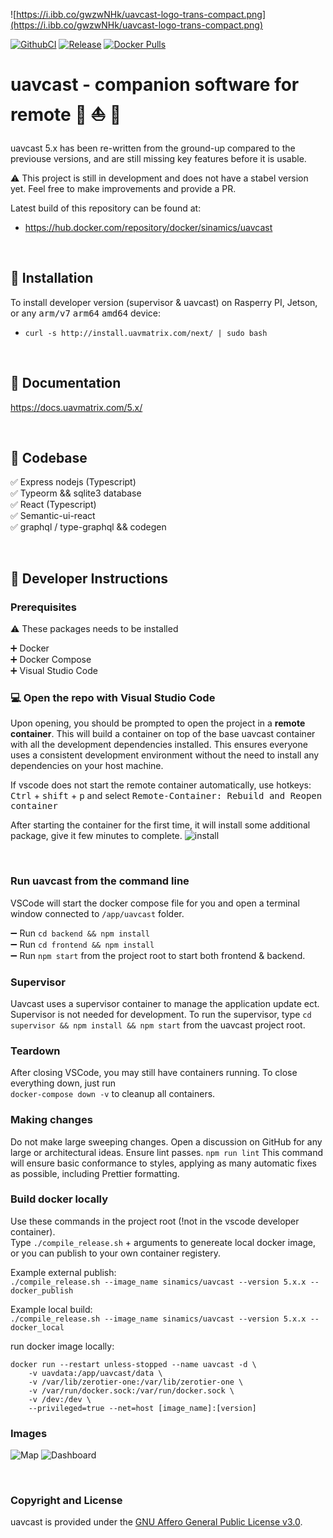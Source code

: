 ![https://i.ibb.co/gwzwNHk/uavcast-logo-trans-compact.png](https://i.ibb.co/gwzwNHk/uavcast-logo-trans-compact.png)

[![GithubCI](https://github.com/sinamics/uavcast/workflows/Build%20Container/badge.svg)](https://github.com/sinamics/uavcast/actions)
[![Release](https://img.shields.io/github/v/release/sinamics/uavcast.svg)](https://github.com/sinamics/uavcast/releases/latest)
[![Docker Pulls](https://img.shields.io/docker/pulls/sinamics/uavcast.svg)](https://hub.docker.com/r/sinamics/uavcast/)

# uavcast - companion software for remote :helicopter: :boat: :red_car:

uavcast 5.x has been re-written from the ground-up compared to the previouse versions, and are still missing key features before it is usable.

:warning: This project is still in development and does not have a stabel version yet. Feel free to make improvements and provide a PR.

Latest build of this repository can be found at:

- https://hub.docker.com/repository/docker/sinamics/uavcast

<br />

## :whale: Installation

To install developer version (supervisor & uavcast) on Rasperry PI, Jetson, or any <kbd>arm/v7</kbd> <kbd>arm64</kbd> <kbd>amd64</kbd> device:

- `curl -s http://install.uavmatrix.com/next/ | sudo bash`

<br />

## :notebook: Documentation

https://docs.uavmatrix.com/5.x/

<br />

## :hammer: Codebase

:white_check_mark: Express nodejs (Typescript)\
:white_check_mark: Typeorm && sqlite3 database\
:white_check_mark: React (Typescript)\
:white_check_mark: Semantic-ui-react\
:white_check_mark: graphql / type-graphql && codegen

<br />

## :wrench: Developer Instructions

### Prerequisites

:warning: These packages needs to be installed

:heavy_plus_sign: Docker\
:heavy_plus_sign: Docker Compose\
:heavy_plus_sign: Visual Studio Code

### :computer: Open the repo with Visual Studio Code

Upon opening, you should be prompted to open the project in a **remote container**. This will build a container on top of the base uavcast container with all the development dependencies installed. This ensures everyone uses a consistent development environment without the need to install any dependencies on your host machine.

If vscode does not start the remote container automatically, use hotkeys: <kbd>Ctrl</kbd> + <kbd>shift</kbd> + <kbd>p</kbd> and select <kbd>Remote-Container: Rebuild and Reopen container</kbd>

After starting the container for the first time, it will install some additional package, give it few minutes to complete.
![install](https://i.ibb.co/6XWg1sV/Skjermbilde-2022-01-19-202346.png)

<br />

### Run uavcast from the command line

VSCode will start the docker compose file for you and open a terminal window connected to `/app/uavcast` folder.

:heavy_minus_sign: Run `cd backend && npm install`\
:heavy_minus_sign: Run `cd frontend && npm install`\
:heavy_minus_sign: Run `npm start` from the project root to start both frontend & backend.

### Supervisor

Uavcast uses a supervisor container to manage the application update ect. Supervisor is not needed for development.
To run the supervisor, type `cd supervisor && npm install && npm start` from the uavcast project root.

### Teardown

After closing VSCode, you may still have containers running. To close everything down, just run\
`docker-compose down -v` to cleanup all containers.

### Making changes

Do not make large sweeping changes. Open a discussion on GitHub for any large or architectural ideas.
Ensure lint passes. `npm run lint` This command will ensure basic conformance to styles, applying as many automatic fixes as possible, including Prettier formatting.

### Build docker locally

Use these commands in the project root (!not in the vscode developer container).\
Type `./compile_release.sh` + arguments to genereate local docker image, or you can publish to your own container registery.

Example external publish:\
`./compile_release.sh --image_name sinamics/uavcast --version 5.x.x --docker_publish`

Example local build:\
`./compile_release.sh --image_name sinamics/uavcast --version 5.x.x --docker_local`

run docker image locally:

```docker
docker run --restart unless-stopped --name uavcast -d \
    -v uavdata:/app/uavcast/data \
    -v /var/lib/zerotier-one:/var/lib/zerotier-one \
    -v /var/run/docker.sock:/var/run/docker.sock \
    -v /dev:/dev \
    --privileged=true --net=host [image_name]:[version]
```

### Images

![Map](https://i.ibb.co/1zZTysD/Skjermbilde-2022-01-19-204037.png)
![Dashboard](https://i.ibb.co/7CpNwQS/Skjermbilde-2022-01-19-204107.png)

<br />

### Copyright and License

uavcast is provided under the [GNU Affero General Public License v3.0](https://github.com/sinamics/uavcast/blob/main/LICENSE).
